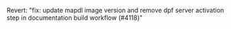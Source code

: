 Revert: "fix: update mapdl image version and remove dpf server activation step in documentation build workflow (#4118)"